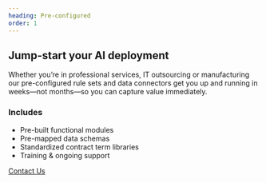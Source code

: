 ```yaml
---
heading: Pre-configured
order: 1
---
```


<h2>Jump-start your AI deployment</h2>
<p>Whether you’re in professional services, IT outsourcing or manufacturing  our pre-configured rule sets and data connectors get you up and running in weeks—not months—so you can capture value immediately.</p>
<h3>Includes</h3>
<ul>
<li>Pre-built functional modules</li>
<li>Pre-mapped data schemas</li>
<li>Standardized contract term libraries</li>
<li>Training & ongoing support</li>
</ul>
<a href="/contact " class="btn-primary">Contact Us</a>
